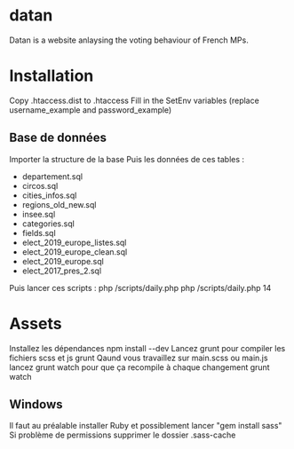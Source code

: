 # datan
 Datan is a website anlaysing the voting behaviour of French MPs.

# Installation
Copy .htaccess.dist to .htaccess
Fill in the SetEnv variables (replace username_example and password_example)

## Base de données
Importer la structure de la base
Puis les données de ces tables :
- departement.sql
- circos.sql
- cities_infos.sql
- regions_old_new.sql
- insee.sql
- categories.sql
- fields.sql
- elect_2019_europe_listes.sql
- elect_2019_europe_clean.sql
- elect_2019_europe.sql
- elect_2017_pres_2.sql

Puis lancer ces scripts :
php /scripts/daily.php
php /scripts/daily.php 14

# Assets
Installez les dépendances
npm install --dev
Lancez grunt pour compiler les fichiers scss et js
grunt
Qaund vous travaillez sur main.scss ou main.js lancez grunt watch pour que ça recompile à chaque changement
grunt watch 
## Windows
Il faut au préalable installer Ruby et possiblement lancer "gem install sass"
Si problème de permissions supprimer le dossier .sass-cache
